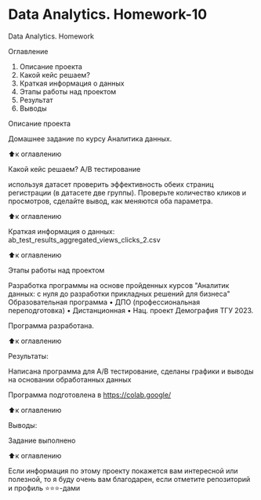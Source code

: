 # Data Analytics. Homework-10
Data Analytics. Homework 


Оглавление
1. Описание проекта
2. Какой кейс решаем?
3. Краткая информация о данных
4. Этапы работы над проектом
5. Результат
6. Выводы

Описание проекта

Домашнее задание по курсу Аналитика данных.

⬆️к оглавлению

Какой кейс решаем?
A/B тестирование

используя датасет проверить эффективность обеих страниц регистрации (в датасете две группы). Проверьте количество кликов и просмотров, сделайте вывод, как меняются оба параметра.

⬆️к оглавлению

Краткая информация о данных: ab_test_results_aggregated_views_clicks_2.csv


⬆️к оглавлению

Этапы работы над проектом

Разработка программы на основе пройденных курсов "Аналитик данных: с нуля до разработки прикладных решений для бизнеса" Образовательная программа • ДПО (профессиональная переподготовка) • Дистанционная • Нац. проект Демография ТГУ 2023.

Программа разработана. 

⬆️к оглавлению

Результаты:

Написана программа для A/B тестирование, сделаны графики и выводы на основании обработанных данных

Программа подготовлена в https://colab.google/

⬆️к оглавлению

Выводы:

Задание выполнено



⬆️к оглавлению

Если информация по этому проекту покажется вам интересной или полезной, то я буду очень вам благодарен, если отметите репозиторий и профиль ⭐️⭐️⭐️-дами
